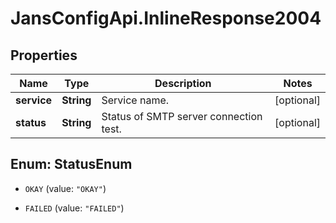 # JansConfigApi.InlineResponse2004

## Properties

Name | Type | Description | Notes
------------ | ------------- | ------------- | -------------
**service** | **String** | Service name. | [optional] 
**status** | **String** | Status of SMTP server connection test. | [optional] 



## Enum: StatusEnum


* `OKAY` (value: `"OKAY"`)

* `FAILED` (value: `"FAILED"`)




